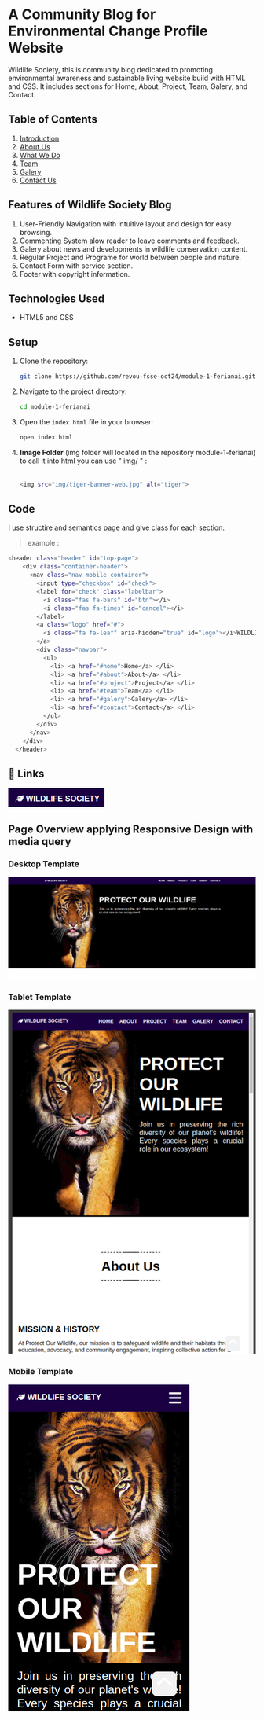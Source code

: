 # A Community Blog for Environmental Change Profile Website
Wildlife Society, this is community blog dedicated to promoting environmental awareness and sustainable living website build with HTML and CSS. It includes sections for Home, About, Project, Team, Galery, and Contact.

## Table of Contents
1. [Introduction](#home)
2. [About Us](#about)
3. [What We Do](#project)
4. [Team](#team)
5. [Galery](#galery)
6. [Contact Us](#contact)


## Features of Wildlife Society Blog
1. User-Friendly Navigation with intuitive layout and design for easy browsing.
2. Commenting System alow reader to leave comments and feedback.
3. Galery about news and developments in wildlife conservation content.
4. Regular Project and Programe for world between people and nature.
5. Contact Form with service section.
6. Footer with copyright information.

## Technologies Used
- HTML5 and CSS

## Setup
1. Clone the repository:
    ```bash
    git clone https://github.com/revou-fsse-oct24/module-1-ferianai.git
    ```
2. Navigate to the project directory:
    ```bash
    cd module-1-ferianai
    ```
3. Open the `index.html` file in your browser:
    ```bash
    open index.html
    ```
4. **Image Folder** (img folder will located in the repository module-1-ferianai) to call it into html you can use " img/ " :
    ```bash
    
    <img src="img/tiger-banner-web.jpg" alt="tiger">
    ```

## Code
I use structire and semantics page and give class for each section.

> example :

```bash
<header class="header" id="top-page">
    <div class="container-header">
      <nav class="nav mobile-container">
        <input type="checkbox" id="check">
        <label for="check" class="labelbar">
          <i class="fas fa-bars" id="btn"></i>
          <i class="fas fa-times" id="cancel"></i>
        </label>
        <a class="logo" href="#">
          <i class="fa fa-leaf" aria-hidden="true" id="logo"></i>WILDLIFE SOCIETY
        </a>
        <div class="navbar">
          <ul>
            <li> <a href="#home">Home</a> </li>
            <li> <a href="#about">About</a> </li>
            <li> <a href="#project">Project</a> </li>
            <li> <a href="#team">Team</a> </li>
            <li> <a href="#galery">Galery</a> </li>
            <li> <a href="#contact">Contact</a> </li>
          </ul>          
        </div>
      </nav>
    </div>
  </header>
```

## 🔗 Links
[![WildlifeSocietyWeb](/documentation/logo.png)](https://ferianai.github.io/WildlifeSociety/)


## Page Overview applying Responsive Design with media query 

### Desktop Template
![Desktop](/documentation/desktop.png)

### Tablet Template
![Tablet](/documentation/tablet.png)

### Mobile Template
![Mobile](/documentation/mobile.png)



